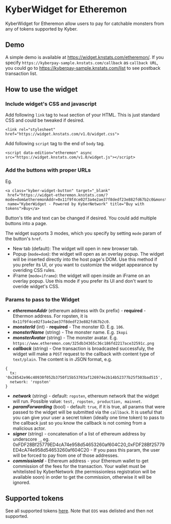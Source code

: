 # KyberWidget for Etheremon
KyberWidget for Etheremon allow users to pay for catchable monsters from any of tokens supported by Kyber.

## Demo

A simple demo is available at https://widget.knstats.com/etheremon/. If you specify `https://kyberpay-sample.knstats.com/callback` as `callback URL`, you could go to https://kyberpay-sample.knstats.com/list to see postback transaction list.

## How to use the widget

### Include widget's CSS and javascript

Add following `link` tag to `head` section of your HTML. This is just standard CSS and could be tweaked if desired.

```
<link rel="stylesheet" href="https://widget.knstats.com/v1.0/widget.css">
```
Add following `script` tag to the end of `body` tag.
```
<script data-edition="etheremon" async src="https://widget.knstats.com/v1.0/widget.js"></script>
```

### Add the buttons with proper URLs

Eg.
```
<a class="kyber-widget-button" target="_blank"
 href="https://widget-etheremon.knstats.com/?mode=dom&etheremonAddr=0x11f9f4ce02f3a4e2ae37f8dedf23e882fd67b2c0&monsterId=106&monsterName=Ikopi&monsterAvatar=https%3A%2F%2Fwww.etheremon.com%2F325db34365c36c186fd2217ace32591c.png"
 name="KyberWidget - Powered by KyberNetwork" title="Buy with tokens">Buy</a>
```
Button's title and text can be changed if desired. You could add multiple buttons into a page.

The widget supports 3 modes, which you specify by setting `mode` param of the button's `href`.
- New tab (default): The widget will open in new browser tab.
- Popup (`mode=dom`): the widget will open as an overlay popup. The widget will be inserted directly into the host page's DOM. Use this method if you prefer its UI, or you want to customize the widget appearance by overiding CSS rules.
- iFrame (`mode=iframe`): the widget will open inside an iFrame on an overlay popup. Use this mode if you prefer its UI and don't want to overide widget's CSS.

### Params to pass to the Widget
- ***etheremonAddr*** (ethereum address with 0x prefix) - **required** - Ethermon address. For ropsten, it is `0x11f9f4ce02f3a4e2ae37f8dedf23e882fd67b2c0`.
- ***monsterId*** (int) - **required** - The monster ID. E.g. `106`.
- ***monsterName*** (string) - The monster name. E.g. `Ikopi`
- ***monsterAvatar*** (string) - The monster avatar. E.g. `https://www.etheremon.com/325db34365c36c186fd2217ace32591c.png`
- ***callback*** (string) - One transaction is broadcasted successfuly, the widget will make a `POST` request to the callback with content type of `text/plain`. The content is in JSON format, e.g.
```
{
  tx: '0x28542e96c40930f052b3750f15b53703af126974e2b14b52377b25f503bad515',
  network: 'ropsten'
}
```
- ***network*** (string) - default: `ropsten`, ethereum network that the widget will run. Possible value: `test, ropsten, production, mainnet`.
- ***paramForwarding*** (bool) - default: `true`, if it is true, all params that were passed to the widget will be submitted via the `callback`. It is useful that you can give your user a secret token (ideally one time token) to pass to the callback just so you know the callback is not coming from a malicious actor.
- ***signer*** (string) - concatenation of a list of ethereum address by underscore `_`, eg. 0xFDF28Bf25779ED4cA74e958d54653260af604C20_0xFDF28Bf25779ED4cA74e958d54653260af604C20 - If you pass this param, the user will be forced to pay from one of those addresses.
- ***commissionId*** - Ethereum address - your Ethereum wallet to get commission of the fees for the transaction. Your wallet must be whitelisted by KyberNetwork (the permissionless registration will be available soon) in order to get the commission, otherwise it will be ignored.

## Supported tokens
See all supported tokens [here](https://tracker.kyber.network/#/tokens). Note that `EOS` was delisted and then not supported.
